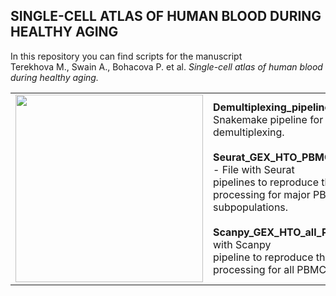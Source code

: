 ## SINGLE-CELL ATLAS OF HUMAN BLOOD DURING HEALTHY AGING 

In this repository you can find scripts for the manuscript <br>
Terekhova M., Swain A., Bohacova P. et al. <i>Single-cell atlas of human blood during healthy aging.</i>


<table>
    <colgroup>
       <col style="width: 70%;">
       <col style="width: 30%;">
    </colgroup>
    <tbody>
       <tr style="height:300px">
    <td><img src="![mterex_old_and_young_immune_cells_cartoon_cels_watercolors_scie_c0af1d0a-8375-465f-a686-a6fd1de5a873](https://github.com/teresho4/scRNA-seq_atlas_Hs_PBMC_aging/assets/55485726/b7c6941c-e5ac-4608-8526-3dfd4b3e6b4b)
" width="300" height="300"></td>
    <td>
    <b>Demultiplexing_pipeline</b> - folder with Snakemake pipeline for <br> demultiplexing. <br> 
        <br> 
     <b>Seurat_GEX_HTO_PBMC_subpopulations.R</b> - File with Seurat <br> pipelines to reproduce the single-cell processing for major PBMC <br> subpopulations.<br> 
        <br> 
     <b>Scanpy_GEX_HTO_all_PBMCs.ipynb</b> - File with Scanpy <br> pipeline to reproduce the single-cell processing for all PBMCs <br>
</td>
 </tr>
    </tbody>
</table>
